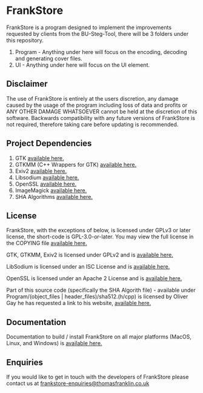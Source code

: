 # FrankStore
FrankStore is a program designed to implement the improvements requested by clients from the BU-Steg-Tool, there will be 3 folders under this repository.

1. Program - Anything under here will focus on the encoding, decoding and generating cover files.
2. UI - Anything under here will focus on the UI element.

## Disclaimer
The use of FrankStore is entirely at the users discretion, any damage caused by the usage of the program including loss of data and profits or ANY OTHER DAMAGE WHATSOEVER cannot be held at the discretion of this software.
Backwards compatibility with any future versions of FrankStore is not required, therefore taking care before updating is recommended.

## Project Dependencies

1. GTK [available here.](https://www.gtk.org/)
2. GTKMM (C++ Wrappers for GTK) [available here.](https://www.gtkmm.org/en/)
3. Exiv2 [available here.](https://www.exiv2.org/)
4. Libsodium [available here.](https://doc.libsodium.org/)
5. OpenSSL [available here.](https://www.openssl.org/)
6. ImageMagick [available here.](https://imagemagick.org/)
7. SHA Algorithms [available here.](http://www.ouah.org/ogay/sha2/)

## License
FrankStore, with the exceptions of below, is licensed under GPLv3 or later license, the short-code is GPL-3.0-or-later.
You may view the full license in the COPYING file [available here.](https://github.com/thomasjcf29/FrankStore/blob/master/COPYING)

GTK, GTKMM, Exiv2 is licensed under GPLv2 and is [available here.](https://www.gnu.org/licenses/old-licenses/gpl-2.0.html)

LibSodium is licensed under an ISC License and is [available here.](https://opensource.org/licenses/ISC)

OpenSSL is licensed under an Apache 2 License and is [available here.](https://www.apache.org/licenses/LICENSE-2.0.html)

Part of this source code (specifically the SHA Algorith file) - available under Program/(object_files | header_files)/sha512.(h/cpp) is licensed by Oliver Gay he has requested a link to his website, [available here.](http://www.ouah.org/ogay/sha2/)

## Documentation
Documentation to build / install FrankStore on all major platforms (MacOS, Linux, and Windows) is [available here.](https://frankstore.readthedocs.io)

## Enquiries
If you would like to get in touch with the developers of FrankStore please contact us at frankstore-enquiries@thomasfranklin.co.uk
